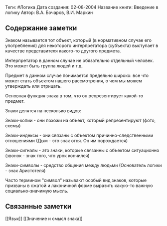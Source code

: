 Теги: #Логика
Дата создания: 02-08-2004
Название книги: Введение в логику
Автор: В.А. Бочаров, В.И. Маркин
## Содержание заметки

Знаком называется тот объект, который (в нормативном случае его употребления) для некоторого интерпретатора (субъекта) выступает в качестве представителя какого-то другого предмета.

Интерпретатор в данном случае не обязательно отдельный человек. Это может быть группа людей и т.д.

Предмет в данном случае понимается предельно широко: все что может стать объектом нашего рассмотрения, о чем мы можем утверждать или отрицать.

Основная функция знака в том, что он репрезентирует какой-то предмет. 

Знаки делятся на несколько видов:

Знаки-копии - они похожи на объект, который репрезентируют (фото, схемы)

Знаки-индексы - они связаны с объектом причинно-следственными отношениями (Дым - это знак огня. Он им порождается)

Знаки-сигналы - это знаки, которые связанны с объектом ситуационно (звонок - знак того, что урок кончился)

Знаки-символы - средство общения между людьми (Основатель логики - знак Аристотеля)

Часто термином "символ" называют особый вид знаков, которые призваны в сжатой и лаконичной форме выразить какую-то важную социально-значимую мысль.
## Связанные заметки
[[Язык]]
[[Значение и смысл знака]]